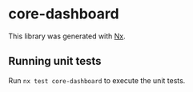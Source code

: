 # core-dashboard

This library was generated with [Nx](https://nx.dev).

## Running unit tests

Run `nx test core-dashboard` to execute the unit tests.
